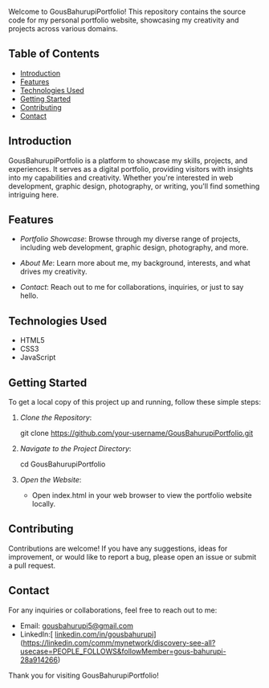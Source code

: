 Welcome to GousBahurupiPortfolio! This repository contains the source code for my personal portfolio website, showcasing my creativity and projects across various domains.

## Table of Contents

- [Introduction](#introduction)
- [Features](#features)
- [Technologies Used](#technologies-used)
- [Getting Started](#getting-started)
- [Contributing](#contributing)
- [Contact](#contact)

## Introduction

GousBahurupiPortfolio is a platform to showcase my skills, projects, and experiences. It serves as a digital portfolio, providing visitors with insights into my capabilities and creativity. Whether you're interested in web development, graphic design, photography, or writing, you'll find something intriguing here.

## Features

- *Portfolio Showcase*: Browse through my diverse range of projects, including web development, graphic design, photography, and more.
  
- *About Me*: Learn more about me, my background, interests, and what drives my creativity.

- *Contact*: Reach out to me for collaborations, inquiries, or just to say hello.

## Technologies Used

- HTML5
- CSS3
- JavaScript

## Getting Started

To get a local copy of this project up and running, follow these simple steps:

1. *Clone the Repository*: 
    
    git clone https://github.com/your-username/GousBahurupiPortfolio.git
    

2. *Navigate to the Project Directory*:
    
    cd GousBahurupiPortfolio
    

3. *Open the Website*: 
    - Open index.html in your web browser to view the portfolio website locally.

## Contributing

Contributions are welcome! If you have any suggestions, ideas for improvement, or would like to report a bug, please open an issue or submit a pull request.

## Contact

For any inquiries or collaborations, feel free to reach out to me:

- Email: gousbahurupi5@gmail.com
- LinkedIn:[ [linkedin.com/in/gousbahurupi](https://www.linkedin.com/in/gousbahurupi)](https://linkedin.com/comm/mynetwork/discovery-see-all?usecase=PEOPLE_FOLLOWS&followMember=gous-bahurupi-28a914266)

Thank you for visiting GousBahurupiPortfolio!
